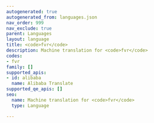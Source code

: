 ```yaml
---
autogenerated: true
autogenerated_from: languages.json
nav_order: 999
nav_exclude: true
parent: Languages
layout: language
title: <code>fvr</code>
description: Machine translation for <code>fvr</code>
codes:
- fvr
family: []
supported_apis:
- id: alibaba
  name: Alibaba Translate
supported_qe_apis: []
seo:
  name: Machine translation for <code>fvr</code>
  type: Language

---
```


